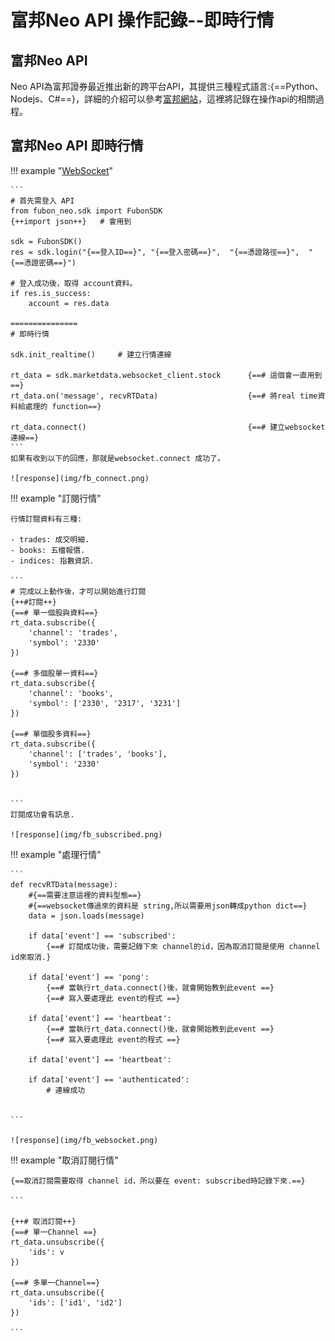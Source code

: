 # 富邦Neo API 操作記錄--即時行情


## 富邦Neo API

Neo API為富邦證券最近推出新的跨平台API，其提供三種程式語言:{==Python、Nodejs、C#==}，詳細的介紹可以參考<a href="https://www.fbs.com.tw/TradeAPI/" target="_blank">富邦網站</a>，這裡將記錄在操作api的相關過程。


## 富邦Neo API 即時行情

!!! example "<a href="https://www.fbs.com.tw/TradeAPI/docs/market-data/websocket-api/getting-started" target="_blank">WebSocket</a>"

    ```
    # 首先需登入 API
    from fubon_neo.sdk import FubonSDK
    {++import json++}   # 會用到

    sdk = FubonSDK()
    res = sdk.login("{==登入ID==}", "{==登入密碼==}",  "{==憑證路徑==}",  "{==憑證密碼==}")
    
    # 登入成功後，取得 account資料。
    if res.is_success:
        account = res.data

    ===============
    # 即時行情

    sdk.init_realtime()     # 建立行情連線

    rt_data = sdk.marketdata.websocket_client.stock      {==# 這個會一直用到==}
    rt_data.on('message', recvRTData)                    {==# 將real time資料給處理的 function==}

    rt_data.connect()                                    {==# 建立websocket連線==}
    ```
    如果有收到以下的回應，那就是websocket.connect 成功了。

    ![response](img/fb_connect.png)


!!! example "訂閱行情"

    行情訂閱資料有三種:

    - trades: 成交明細.
    - books: 五檔報價.
    - indices: 指數資訊.

    ```
    # 完成以上動作後，才可以開始進行訂閱
    {++#訂閱++}
    {==# 單一個股與資料==}
    rt_data.subscribe({
        'channel': 'trades',
        'symbol': '2330'
    })

    {==# 多個股單一資料==}
    rt_data.subscribe({
        'channel': 'books',
        'symbol': ['2330', '2317', '3231']
    })

    {==# 單個股多資料==}
    rt_data.subscribe({
        'channel': ['trades', 'books'],
        'symbol': '2330'
    })

    
    ```
    訂閱成功會有訊息.

    ![response](img/fb_subscribed.png)

!!! example "處理行情"

    ```
    def recvRTData(message):
        #{==需要注意這裡的資料型態==}
        #{==websocket傳過來的資料是 string,所以需要用json轉成python dict==}
        data = json.loads(message)

        if data['event'] == 'subscribed':
            {==# 訂閱成功後，需要記錄下來 channel的id，因為取消訂閱是使用 channel id來取消.}

        if data['event'] == 'pong':
            {==# 當執行rt_data.connect()後，就會開始教到此event ==}
            {==# 寫入要處理此 event的程式 ==}

        if data['event'] == 'heartbeat':
            {==# 當執行rt_data.connect()後，就會開始教到此event ==}
            {==# 寫入要處理此 event的程式 ==}

        if data['event'] == 'heartbeat':

        if data['event'] == 'authenticated':
            # 連線成功
            

    ```

    ![response](img/fb_websocket.png)

!!! example "取消訂閱行情"

    {==取消訂閱需要取得 channel id，所以要在 event: subscribed時記錄下來.==}

    ```
    
    {++# 取消訂閱++}
    {==# 單一Channel ==}
    rt_data.unsubscribe({
        'ids': v
    })

    {==# 多單一Channel==}
    rt_data.unsubscribe({
        'ids': ['id1', 'id2']
    })

    ```